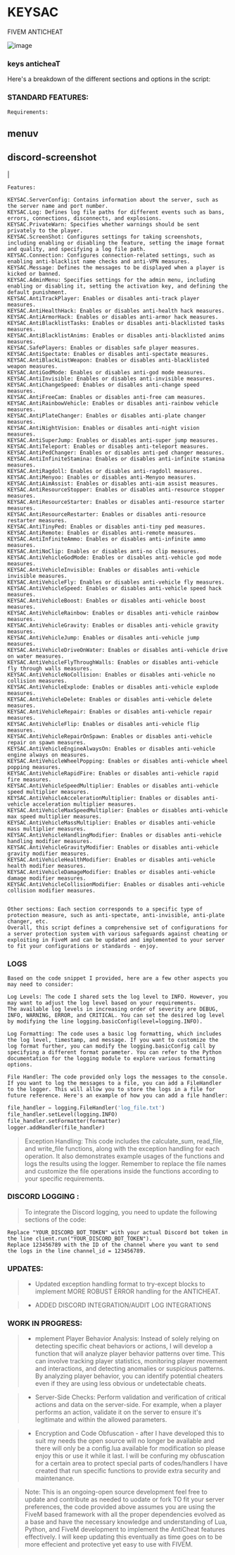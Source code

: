 # KEYSAC
FIVEM ANTICHEAT

![image](https://github.com/Ceilo/KEYSAC/assets/49612041/2454c60a-2803-4126-b5ee-594998fca473)

### keys anticheaT

Here's a breakdown of the different sections and options in the script:

### STANDARD FEATURES:

```
Requirements:
```
## menuv 
## discord-screenshot
|

```
Features:
```
```
KEYSAC.ServerConfig: Contains information about the server, such as the server name and port number.
KEYSAC.Log: Defines log file paths for different events such as bans, errors, connections, disconnects, and explosions.
KEYSAC.PrivateWarn: Specifies whether warnings should be sent privately to the player.
KEYSAC.ScreenShot: Configures settings for taking screenshots, including enabling or disabling the feature, setting the image format and quality, and specifying a log file path.
KEYSAC.Connection: Configures connection-related settings, such as enabling anti-blacklist name checks and anti-VPN measures.
KEYSAC.Message: Defines the messages to be displayed when a player is kicked or banned.
KEYSAC.AdminMenu: Specifies settings for the admin menu, including enabling or disabling it, setting the activation key, and defining the default punishment.
KEYSAC.AntiTrackPlayer: Enables or disables anti-track player measures.
KEYSAC.AntiHealthHack: Enables or disables anti-health hack measures.
KEYSAC.AntiArmorHack: Enables or disables anti-armor hack measures.
KEYSAC.AntiBlacklistTasks: Enables or disables anti-blacklisted tasks measures.
KEYSAC.AntiBlacklistAnims: Enables or disables anti-blacklisted anims measures.
KEYSAC.SafePlayers: Enables or disables safe player measures.
KEYSAC.AntiSpectate: Enables or disables anti-spectate measures.
KEYSAC.AntiBlackListWeapon: Enables or disables anti-blacklisted weapon measures.
KEYSAC.AntiGodMode: Enables or disables anti-god mode measures.
KEYSAC.AntiInvisible: Enables or disables anti-invisible measures.
KEYSAC.AntiChangeSpeed: Enables or disables anti-change speed measures.
KEYSAC.AntiFreeCam: Enables or disables anti-free cam measures.
KEYSAC.AntiRainbowVehicle: Enables or disables anti-rainbow vehicle measures.
KEYSAC.AntiPlateChanger: Enables or disables anti-plate changer measures.
KEYSAC.AntiNightVision: Enables or disables anti-night vision measures.
KEYSAC.AntiSuperJump: Enables or disables anti-super jump measures.
KEYSAC.AntiTeleport: Enables or disables anti-teleport measures.
KEYSAC.AntiPedChanger: Enables or disables anti-ped changer measures.
KEYSAC.AntiInfiniteStamina: Enables or disables anti-infinite stamina measures.
KEYSAC.AntiRagdoll: Enables or disables anti-ragdoll measures.
KEYSAC.AntiMenyoo: Enables or disables anti-Menyoo measures.
KEYSAC.AntiAimAssist: Enables or disables anti-aim assist measures.
KEYSAC.AntiResourceStopper: Enables or disables anti-resource stopper measures.
KEYSAC.AntiResourceStarter: Enables or disables anti-resource starter measures.
KEYSAC.AntiResourceRestarter: Enables or disables anti-resource restarter measures.
KEYSAC.AntiTinyPed: Enables or disables anti-tiny ped measures.
KEYSAC.AntiRemote: Enables or disables anti-remote measures.
KEYSAC.AntiInfiniteAmmo: Enables or disables anti-infinite ammo measures.
KEYSAC.AntiNoClip: Enables or disables anti-no clip measures.
KEYSAC.AntiVehicleGodMode: Enables or disables anti-vehicle god mode measures.
KEYSAC.AntiVehicleInvisible: Enables or disables anti-vehicle invisible measures.
KEYSAC.AntiVehicleFly: Enables or disables anti-vehicle fly measures.
KEYSAC.AntiVehicleSpeed: Enables or disables anti-vehicle speed hack measures.
KEYSAC.AntiVehicleBoost: Enables or disables anti-vehicle boost measures.
KEYSAC.AntiVehicleRainbow: Enables or disables anti-vehicle rainbow measures.
KEYSAC.AntiVehicleGravity: Enables or disables anti-vehicle gravity measures.
KEYSAC.AntiVehicleJump: Enables or disables anti-vehicle jump measures.
KEYSAC.AntiVehicleDriveOnWater: Enables or disables anti-vehicle drive on water measures.
KEYSAC.AntiVehicleFlyThroughWalls: Enables or disables anti-vehicle fly through walls measures.
KEYSAC.AntiVehicleNoCollision: Enables or disables anti-vehicle no collision measures.
KEYSAC.AntiVehicleExplode: Enables or disables anti-vehicle explode measures.
KEYSAC.AntiVehicleDelete: Enables or disables anti-vehicle delete measures.
KEYSAC.AntiVehicleRepair: Enables or disables anti-vehicle repair measures.
KEYSAC.AntiVehicleFlip: Enables or disables anti-vehicle flip measures.
KEYSAC.AntiVehicleRepairOnSpawn: Enables or disables anti-vehicle repair on spawn measures.
KEYSAC.AntiVehicleEngineAlwaysOn: Enables or disables anti-vehicle engine always on measures.
KEYSAC.AntiVehicleWheelPopping: Enables or disables anti-vehicle wheel popping measures.
KEYSAC.AntiVehicleRapidFire: Enables or disables anti-vehicle rapid fire measures.
KEYSAC.AntiVehicleSpeedMultiplier: Enables or disables anti-vehicle speed multiplier measures.
KEYSAC.AntiVehicleAccelerationMultiplier: Enables or disables anti-vehicle acceleration multiplier measures.
KEYSAC.AntiVehicleMaxSpeedMultiplier: Enables or disables anti-vehicle max speed multiplier measures.
KEYSAC.AntiVehicleMassMultiplier: Enables or disables anti-vehicle mass multiplier measures.
KEYSAC.AntiVehicleHandlingModifier: Enables or disables anti-vehicle handling modifier measures.
KEYSAC.AntiVehicleGravityModifier: Enables or disables anti-vehicle gravity modifier measures.
KEYSAC.AntiVehicleHealthModifier: Enables or disables anti-vehicle health modifier measures.
KEYSAC.AntiVehicleDamageModifier: Enables or disables anti-vehicle damage modifier measures.
KEYSAC.AntiVehicleCollisionModifier: Enables or disables anti-vehicle collision modifier measures.


Other sections: Each section corresponds to a specific type of protection measure, such as anti-spectate, anti-invisible, anti-plate changer, etc.
Overall, this script defines a comprehensive set of configurations for a server protection system with various safeguards against cheating or exploiting in FiveM and can be updated and implemented to your server to fit your configurations or standards - enjoy.

```

### LOGS

```
Based on the code snippet I provided, here are a few other aspects you may need to consider:

Log Levels: The code I shared sets the log level to INFO. However, you may want to adjust the log level based on your requirements. 
The available log levels in increasing order of severity are DEBUG, INFO, WARNING, ERROR, and CRITICAL. You can set the desired log level by modifying the line logging.basicConfig(level=logging.INFO).

Log Formatting: The code uses a basic log formatting, which includes the log level, timestamp, and message. If you want to customize the log format further, you can modify the logging.basicConfig call by specifying a different format parameter. You can refer to the Python documentation for the logging module to explore various formatting options.

File Handler: The code provided only logs the messages to the console. If you want to log the messages to a file, you can add a FileHandler to the logger. This will allow you to store the logs in a file for future reference. Here's an example of how you can add a file handler:
```
```python 
file_handler = logging.FileHandler('log_file.txt')
file_handler.setLevel(logging.INFO)
file_handler.setFormatter(formatter)
logger.addHandler(file_handler)
```
> Exception Handling: This code includes the calculate_sum, read_file, and write_file functions, along with the exception handling for each operation. It also demonstrates example usages of the functions and logs the results using the logger.
Remember to replace the file names and customize the file operations inside the functions according to your specific requirements.

### DISCORD LOGGING :

> To integrate the Discord logging, you need to update the following sections of the code:

```
Replace "YOUR_DISCORD_BOT_TOKEN" with your actual Discord bot token in the line client.run("YOUR_DISCORD_BOT_TOKEN").
Replace 123456789 with the ID of the channel where you want to send the logs in the line channel_id = 123456789.
```

### UPDATES:

> - Updated exception handling format to try-except blocks to implement MORE ROBUST ERROR handling for the ANTICHEAT.

> - ADDED DISCORD INTEGRATION/AUDIT LOG INTEGRATIONS

### WORK IN PROGRESS:

> - mplement Player Behavior Analysis: Instead of solely relying on detecting specific cheat behaviors or actions, I will develop a function that will analyze player behavior patterns over time. 
This can involve tracking player statistics, monitoring player movement and interactions, and detecting anomalies or suspicious patterns. 
By analyzing player behavior, you can identify potential cheaters even if they are using less obvious or undetectable cheats.

> - Server-Side Checks: Perform validation and verification of critical actions and data on the server-side. 
For example, when a player performs an action, validate it on the server to ensure it's legitimate and within the allowed parameters.

> - Encryption and Code Obfuscation - after I have developed this to suit my needs the open source will no longer be available and there will only be a config.lua available for modification so please enjoy this or use it while it last. I will be confuring my obfuscation for a certain area to protect special parts of codes/handlers I have created that run specific functions to provide extra security and maintenance.

> Note: This is an ongoing-open source development feel free to update and contribute as needed to uodate or fork TO fit your server preferences, the code provided above assumes you are using the FiveM based framework with all the proper dependencies evolved as a base and have the necessary knowledge and understanding of Lua, Python, and FiveM development to implement the AntiCheat features effectively. I will keep updating this eventually as time goes on to be more effecient and protective yet easy to use with FIVEM.
